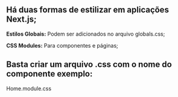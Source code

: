 ## Há duas formas de estilizar em aplicações Next.js;

**Estilos Globais:** Podem ser adicionados no arquivo globals.css;

**CSS Modules:** Para componentes e páginas;

## Basta criar um arquivo .css com o nome do componente exemplo:

Home.module.css